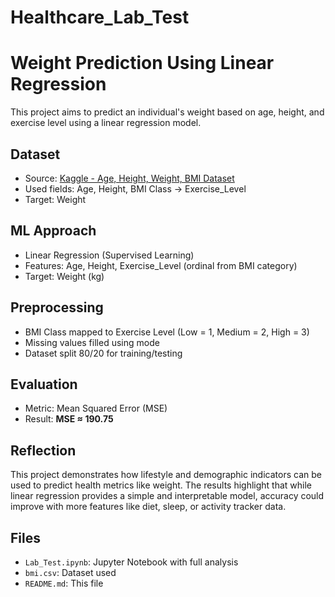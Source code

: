 # Healthcare_Lab_Test

#  Weight Prediction Using Linear Regression

This project aims to predict an individual's weight based on age, height, and exercise level using a linear regression model.

## Dataset
- Source: [Kaggle - Age, Height, Weight, BMI Dataset](https://www.kaggle.com/datasets/rukenmissonnier/age-weight-height-bmi-analysis)
- Used fields: Age, Height, BMI Class → Exercise_Level
- Target: Weight

##  ML Approach
- Linear Regression (Supervised Learning)
- Features: Age, Height, Exercise_Level (ordinal from BMI category)
- Target: Weight (kg)

##  Preprocessing
- BMI Class mapped to Exercise Level (Low = 1, Medium = 2, High = 3)
- Missing values filled using mode
- Dataset split 80/20 for training/testing

##  Evaluation
- Metric: Mean Squared Error (MSE)
- Result: **MSE ≈ 190.75**

##  Reflection
This project demonstrates how lifestyle and demographic indicators can be used to predict health metrics like weight. The results highlight that while linear regression provides a simple and interpretable model, accuracy could improve with more features like diet, sleep, or activity tracker data.

##  Files
- `Lab_Test.ipynb`: Jupyter Notebook with full analysis
- `bmi.csv`: Dataset used
- `README.md`: This file


